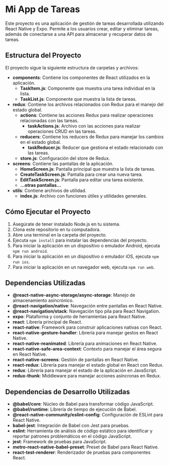 # Mi App de Tareas

Este proyecto es una aplicación de gestión de tareas desarrollada utilizando React Native y Expo. Permite a los usuarios crear, editar y eliminar tareas, además de conectarse a una API para almacenar y recuperar datos de tareas.

## Estructura del Proyecto

El proyecto sigue la siguiente estructura de carpetas y archivos:

- **components**: Contiene los componentes de React utilizados en la aplicación.
  - **TaskItem.js**: Componente que muestra una tarea individual en la lista.
  - **TaskList.js**: Componente que muestra la lista de tareas.
- **redux**: Contiene los archivos relacionados con Redux para el manejo del estado global.
  - **actions**: Contiene las acciones Redux para realizar operaciones relacionadas con las tareas.
    - **taskActions.js**: Archivo con las acciones para realizar operaciones CRUD en las tareas.
  - **reducers**: Contiene los reducers de Redux para manejar los cambios en el estado global.
    - **taskReducer.js**: Reducer que gestiona el estado relacionado con las tareas.
  - **store.js**: Configuración del store de Redux.
- **screens**: Contiene las pantallas de la aplicación.
  - **HomeScreen.js**: Pantalla principal que muestra la lista de tareas.
  - **CreateTaskScreen.js**: Pantalla para crear una nueva tarea.
  - **EditTaskScreen.js**: Pantalla para editar una tarea existente.
  - **...otras pantallas...**
- **utils**: Contiene archivos de utilidad.
  - **index.js**: Archivo con funciones útiles y utilidades generales.

## Cómo Ejecutar el Proyecto

1. Asegúrate de tener instalado Node.js en tu sistema.
2. Clona este repositorio en tu computadora.
3. Abre una terminal en la carpeta del proyecto.
4. Ejecuta `npm install` para instalar las dependencias del proyecto.
5. Para iniciar la aplicación en un dispositivo o emulador Android, ejecuta `npm run android`.
6. Para iniciar la aplicación en un dispositivo o emulador iOS, ejecuta `npm run ios`.
7. Para iniciar la aplicación en un navegador web, ejecuta `npm run web`.

## Dependencias Utilizadas

- **@react-native-async-storage/async-storage**: Manejo de almacenamiento asincrónico.
- **@react-navigation/native**: Navegación entre pantallas en React Native.
- **@react-navigation/stack**: Navegación tipo pila para React Navigation.
- **expo**: Plataforma y conjunto de herramientas para React Native.
- **react**: Librería principal de React.
- **react-native**: Framework para construir aplicaciones nativas con React.
- **react-native-gesture-handler**: Librería para manejar gestos en React Native.
- **react-native-reanimated**: Librería para animaciones en React Native.
- **react-native-safe-area-context**: Contexto para manejar el área segura en React Native.
- **react-native-screens**: Gestión de pantallas en React Native.
- **react-redux**: Librería para manejar el estado global en React con Redux.
- **redux**: Librería para manejar el estado de la aplicación en JavaScript.
- **redux-thunk**: Middleware para manejar acciones asíncronas en Redux.

## Dependencias de Desarrollo Utilizadas

- **@babel/core**: Núcleo de Babel para transformar código JavaScript.
- **@babel/runtime**: Librería de tiempo de ejecución de Babel.
- **@react-native-community/eslint-config**: Configuración de ESLint para React Native.
- **babel-jest**: Integración de Babel con Jest para pruebas.
- **eslint**: Herramienta de análisis de código estático para identificar y reportar patrones problemáticos en el código JavaScript.
- **jest**: Framework de pruebas para JavaScript.
- **metro-react-native-babel-preset**: Preset de Babel para React Native.
- **react-test-renderer**: Renderizador de pruebas para componentes React.

